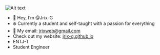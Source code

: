 <img
  src="/5843425.png"
  alt="Alt text"
  title="Optional title"
  style="display: inline-block; margin: 0 auto; max-width: 300px">
  
- 👋 Hey, I’m @Jrix-G
- ❄️ Currently a student and self-taught with a passion for everything
- 👾 My email: jrixweb@gmail.com
- Check out my website: [jrix-g.github.io](https://jrix-g.github.io/)
- ENTJ-T
- Student Engineer
